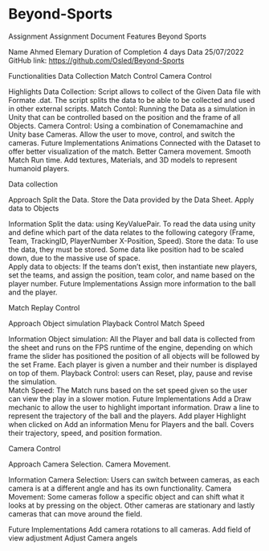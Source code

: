 # Beyond-Sports
Assignment
Assignment Document Features
Beyond Sports

Name Ahmed Elemary
Duration of Completion 4 days
Data 25/07/2022 
GitHub link: https://github.com/Osled/Beyond-Sports

Functionalities
Data Collection
Match Control
Camera Control

Highlights
Data Collection: Script allows to collect of the Given Data file with Formate .dat. The script splits the data to be able to be collected and used in other external scripts. 
Match Contol: Running the Data as a simulation in Unity that can be controlled based on the position and the frame of all Objects. 
Camera Control: Using a combination of Conemamachine and Unity base Cameras. Allow the user to move,  control, and switch the cameras. 
Future Implementations
Animations Connected with the Dataset to offer better visualization of the match. 
Better Camera movement. 
Smooth Match Run time.
Add textures, Materials, and 3D models to represent humanoid players.

Data collection



Approach
Split the Data.
Store the Data provided by the Data Sheet.
Apply data to Objects

Information
Split the data:  using KeyValuePair. To read the data using unity and define which part of the data relates to the following category  (Frame, Team, TrackingID,  PlayerNumber X-Position, Speed). 
Store the data:  To use the data, they must be stored.  Some data like position had to be scaled down, due to the massive use of space.  
Apply data to objects: If the teams don’t exist, then instantiate new players, set the teams, and assign the position, team color, and name based on the player number.
Future Implementations
Assign more information to the ball and the player. 








Match Replay Control



Approach
Object simulation
Playback Control
Match Speed

Information
Object simulation: All the Player and ball data is collected from the sheet and runs on the FPS runtime of the engine, depending on which frame the slider has positioned the position of all objects will be followed by the set Frame. Each player is given a number and their number is displayed on top of them. 
Playback Control:  users can Reset, play, pause and revise the simulation.  
Match Speed: The Match runs based on the set speed given so the user can view the play in a slower motion.
Future Implementations
Add a Draw mechanic to allow the user to highlight important information.
Draw a line to represent the trajectory of the ball and the players.
Add player Highlight when clicked on
Add an information Menu for Players and the ball. Covers their trajectory, speed, and position formation. 



Camera Control






Approach
Camera Selection.
Camera Movement.


Information
Camera Selection: Users can switch between cameras, as each camera is at a different angle and has its own functionality.
Camera Movement:  Some cameras follow a specific object and can shift what it looks at by pressing on the object. Other cameras are stationary and lastly cameras that can move around the field. 

Future Implementations
Add camera rotations to all cameras.
Add field of view adjustment
Adjust Camera angels 


